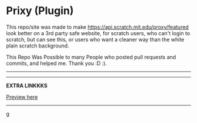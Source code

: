 # Prixy (Plugin)

  This repo/site was made to make https://api.scratch.mit.edu/proxy/featured look better on a 3rd party safe website, for scratch users, who can't login to scratch, but can see this, or users who want a cleaner way than the white plain scratch background.
  
 This Repo Was Possible to many People who posted pull requests and commits, and helped me. Thank you :D :).
 <hr>
 
 -------------------------
 
 **EXTRA LINKKKS**
 
 [Preview here](https://github.com/gitcowor/prixy/tree/master/demo)
 
 ------------------
 
g
